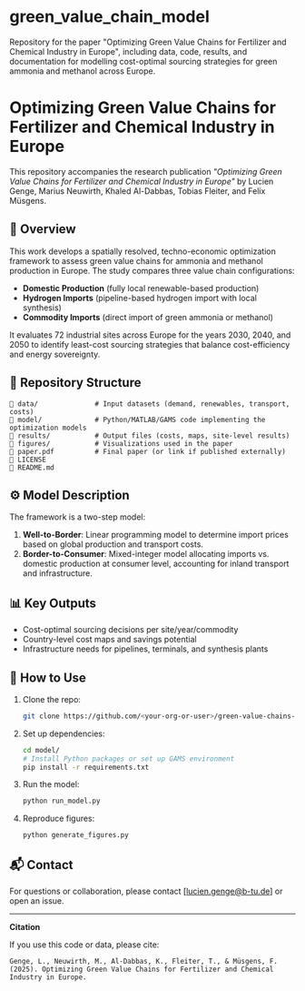 # green_value_chain_model
Repository for the paper "Optimizing Green Value Chains for Fertilizer and Chemical Industry in Europe", including data, code, results, and documentation for modelling cost-optimal sourcing strategies for green ammonia and methanol across Europe.

# Optimizing Green Value Chains for Fertilizer and Chemical Industry in Europe

This repository accompanies the research publication _"Optimizing Green Value Chains for Fertilizer and Chemical Industry in Europe"_ by Lucien Genge, Marius Neuwirth, Khaled Al-Dabbas, Tobias Fleiter, and Felix Müsgens.

## 📘 Overview

This work develops a spatially resolved, techno-economic optimization framework to assess green value chains for ammonia and methanol production in Europe. The study compares three value chain configurations:

- **Domestic Production** (fully local renewable-based production)
- **Hydrogen Imports** (pipeline-based hydrogen import with local synthesis)
- **Commodity Imports** (direct import of green ammonia or methanol)

It evaluates 72 industrial sites across Europe for the years 2030, 2040, and 2050 to identify least-cost sourcing strategies that balance cost-efficiency and energy sovereignty.

## 📂 Repository Structure

```
📁 data/              # Input datasets (demand, renewables, transport, costs)
📁 model/             # Python/MATLAB/GAMS code implementing the optimization models
📁 results/           # Output files (costs, maps, site-level results)
📁 figures/           # Visualizations used in the paper
📄 paper.pdf          # Final paper (or link if published externally)
📄 LICENSE
📄 README.md
```

## ⚙️ Model Description

The framework is a two-step model:

1. **Well-to-Border**: Linear programming model to determine import prices based on global production and transport costs.
2. **Border-to-Consumer**: Mixed-integer model allocating imports vs. domestic production at consumer level, accounting for inland transport and infrastructure.

## 📊 Key Outputs

- Cost-optimal sourcing decisions per site/year/commodity
- Country-level cost maps and savings potential
- Infrastructure needs for pipelines, terminals, and synthesis plants

## 📑 How to Use

1. Clone the repo:
   ```bash
   git clone https://github.com/<your-org-or-user>/green-value-chains-eu.git
   ```
2. Set up dependencies:
   ```bash
   cd model/
   # Install Python packages or set up GAMS environment
   pip install -r requirements.txt
   ```
3. Run the model:
   ```bash
   python run_model.py
   ```

4. Reproduce figures:
   ```bash
   python generate_figures.py
   ```

## 📬 Contact

For questions or collaboration, please contact [lucien.genge@b-tu.de] or open an issue.

---

**Citation**

If you use this code or data, please cite:

```
Genge, L., Neuwirth, M., Al-Dabbas, K., Fleiter, T., & Müsgens, F. (2025). Optimizing Green Value Chains for Fertilizer and Chemical Industry in Europe.
```
